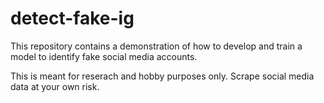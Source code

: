 # detect-fake-ig

This repository contains a demonstration of how to develop and train a model to
identify fake social media accounts.

This is meant for reserach and hobby purposes only. Scrape social media data at
your own risk.
